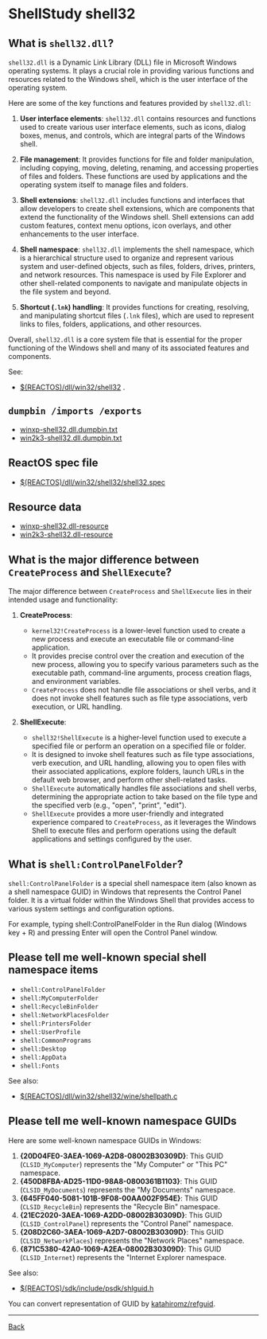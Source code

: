 # ShellStudy shell32

## What is `shell32.dll`?

`shell32.dll` is a Dynamic Link Library (DLL) file in Microsoft Windows operating
systems. It plays a crucial role in providing various functions and resources
related to the Windows shell, which is the user interface of the operating system.

Here are some of the key functions and features provided by `shell32.dll`:

1. **User interface elements**: `shell32.dll` contains resources and functions used
   to create various user interface elements, such as icons, dialog boxes, menus,
   and controls, which are integral parts of the Windows shell.

2. **File management**: It provides functions for file and folder manipulation,
   including copying, moving, deleting, renaming, and accessing properties of
   files and folders. These functions are used by applications and the operating
   system itself to manage files and folders.

3. **Shell extensions**: `shell32.dll` includes functions and interfaces that allow
   developers to create shell extensions, which are components that extend the
   functionality of the Windows shell. Shell extensions can add custom features,
   context menu options, icon overlays, and other enhancements to the user
   interface.

4. **Shell namespace**: `shell32.dll` implements the shell namespace, which is a
   hierarchical structure used to organize and represent various system and
   user-defined objects, such as files, folders, drives, printers, and network
   resources. This namespace is used by File Explorer and other shell-related
   components to navigate and manipulate objects in the file system and beyond.

5. **Shortcut (`.lnk`) handling**: It provides functions for creating, resolving,
   and manipulating shortcut files (`.lnk` files), which are used to represent
   links to files, folders, applications, and other resources.

Overall, `shell32.dll` is a core system file that is essential for the proper
functioning of the Windows shell and many of its associated features and components.

See:

- [$(REACTOS)/dll/win32/shell32](https://github.com/reactos/reactos/tree/master/dll/win32/shell32) .

## `dumpbin /imports /exports`

- [winxp-shell32.dll.dumpbin.txt](winxp-shell32.dll.dumpbin.txt)
- [win2k3-shell32.dll.dumpbin.txt](win2k3-shell32.dll.dumpbin.txt)

## ReactOS spec file

- [$(REACTOS)/dll/win32/shell32/shell32.spec](https://github.com/reactos/reactos/tree/master/dll/win32/shell32/shell32.spec)

## Resource data

- [winxp-shell32.dll-resource](winxp-shell32.dll-resource)
- [win2k3-shell32.dll-resource](win2k3-shell32.dll-resource)

## What is the major difference between `CreateProcess` and `ShellExecute`?

The major difference between `CreateProcess` and `ShellExecute` lies in
their intended usage and functionality:

1. **CreateProcess**:
   - `kernel32!CreateProcess` is a lower-level function used to create
     a new process and execute an executable file or command-line
     application.
   - It provides precise control over the creation and execution of
     the new process, allowing you to specify various parameters such
     as the executable path, command-line arguments, process creation
     flags, and environment variables.
   - `CreateProcess` does not handle file associations or shell verbs,
     and it does not invoke shell features such as file type associations,
     verb execution, or URL handling.

2. **ShellExecute**:
   - `shell32!ShellExecute` is a higher-level function used to execute a
     specified file or perform an operation on a specified file or folder.
   - It is designed to invoke shell features such as file type associations,
     verb execution, and URL handling, allowing you to open files with their
     associated applications, explore folders, launch URLs in the default
     web browser, and perform other shell-related tasks.
   - `ShellExecute` automatically handles file associations and shell verbs,
     determining the appropriate action to take based on the file type
     and the specified verb (e.g., "open", "print", "edit").
   - `ShellExecute` provides a more user-friendly and integrated experience
     compared to `CreateProcess`, as it leverages the Windows Shell to
     execute files and perform operations using the default applications
     and settings configured by the user.

## What is `shell:ControlPanelFolder`?

`shell:ControlPanelFolder` is a special shell namespace item (also known as
a shell namespace GUID) in Windows that represents the Control Panel folder.
It is a virtual folder within the Windows Shell that provides access to
various system settings and configuration options.

For example, typing shell:ControlPanelFolder in the Run dialog
(Windows key + R) and pressing Enter will open the Control Panel window.

## Please tell me well-known special shell namespace items

- `shell:ControlPanelFolder`
- `shell:MyComputerFolder`
- `shell:RecycleBinFolder`
- `shell:NetworkPlacesFolder`
- `shell:PrintersFolder`
- `shell:UserProfile`
- `shell:CommonPrograms`
- `shell:Desktop`
- `shell:AppData`
- `shell:Fonts`

See also:

- [$(REACTOS)/dll/win32/shell32/wine/shellpath.c](https://github.com/reactos/reactos/tree/master/dll/win32/shell32/wine/shellpath.c)

## Please tell me well-known namespace GUIDs

Here are some well-known namespace GUIDs in Windows:

1. **{20D04FE0-3AEA-1069-A2D8-08002B30309D}**: This GUID (`CLSID_MyComputer`) represents the "My Computer" or "This PC" namespace.
2. **{450D8FBA-AD25-11D0-98A8-0800361B1103}**: This GUID (`CLSID_MyDocuments`) represents the "My Documents" namespace.
3. **{645FF040-5081-101B-9F08-00AA002F954E}**: This GUID (`CLSID_RecycleBin`) represents the "Recycle Bin" namespace.
4. **{21EC2020-3AEA-1069-A2DD-08002B30309D}**: This GUID (`CLSID_ControlPanel`) represents the "Control Panel" namespace.
5. **{208D2C60-3AEA-1069-A2D7-08002B30309D}**: This GUID (`CLSID_NetworkPlaces`) represents the "Network Places" namespace.
6. **{871C5380-42A0-1069-A2EA-08002B30309D}**: This GUID (`CLSID_Internet`) represents the "Internet Explorer namespace.

See also:

- [$(REACTOS)/sdk/include/psdk/shlguid.h](https://github.com/reactos/reactos/tree/master/sdk/include/psdk/shlguid.h)

You can convert representation of GUID by [katahiromz/refguid](https://github.com/katahiromz/refguid).

---

[Back](../README.md)
